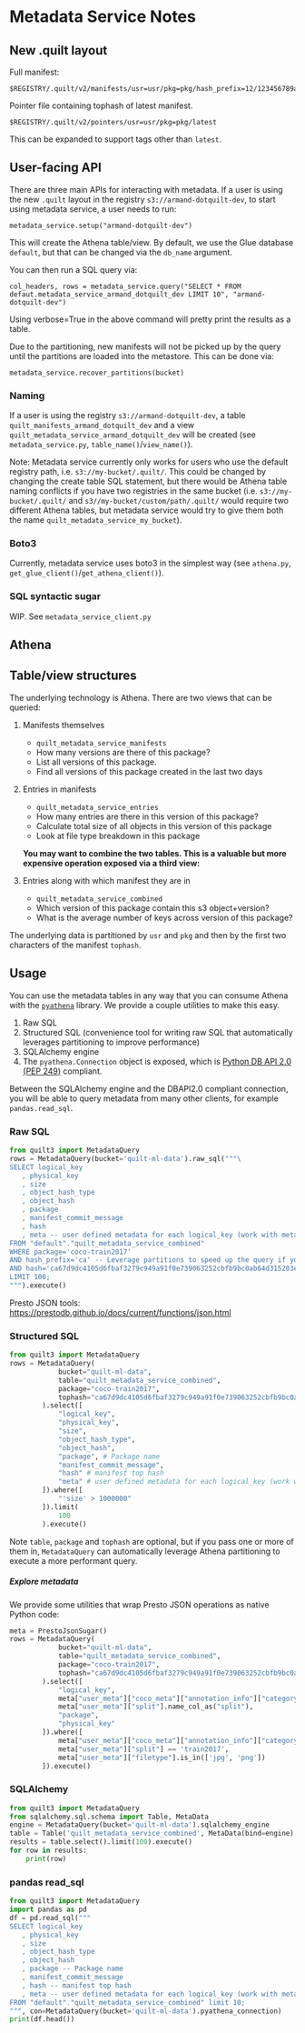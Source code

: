 # Metadata Service Notes

## New .quilt layout

Full manifest:
```
$REGISTRY/.quilt/v2/manifests/usr=usr/pkg=pkg/hash_prefix=12/123456789abcdef.jsonl
```

Pointer file containing tophash of latest manifest. 
```
$REGISTRY/.quilt/v2/pointers/usr=usr/pkg=pkg/latest
```

This can be expanded to support tags other than `latest`.

## User-facing API

There are three main APIs for interacting with metadata. If a user is using the new `.quilt` layout in the registry `s3://armand-dotquilt-dev`, to start using metadata service, a user needs to run:

```
metadata_service.setup("armand-dotquilt-dev")
```

This will create the Athena table/view. By default, we use the Glue database `default`, but that can be changed via the `db_name` argument.

You can then run a SQL query via:

```
col_headers, rows = metadata_service.query("SELECT * FROM defaut.metadata_service_armand_dotquilt_dev LIMIT 10", "armand-dotquilt-dev")
``` 

Using verbose=True in the above command will pretty print the results as a table.

Due to the partitioning, new manifests will not be picked up by the query until the partitions are loaded into the metastore. This can be done via:

```metadata_service.recover_partitions(bucket)```


### Naming
If a user is using the registry `s3://armand-dotquilt-dev`, a table `quilt_manifests_armand_dotquilt_dev` and a view `quilt_metadata_service_armand_dotquilt_dev` will be created (see `metadata_service.py`, `table_name()`/`view_name()`).

Note: Metadata service currently only works for users who use the default registry path, i.e. `s3://my-bucket/.quilt/`. This could be changed by changing the create table SQL statement, but there would be Athena table naming conflicts if you have two registries in the same bucket (i.e. `s3://my-bucket/.quilt/` and `s3//my-bucket/custom/path/.quilt/` would require two different Athena tables, but metadata service would try to give them both the name `quilt_metadata_service_my_bucket`).

### Boto3
Currently, metadata service uses boto3 in the simplest way (see `athena.py`, `get_glue_client()`/`get_athena_client()`). 

### SQL syntactic sugar

WIP. See `metadata_service_client.py`

## Athena
## Table/view structures

The underlying technology is Athena. There are two views that can be queried:

1. Manifests themselves
    - `quilt_metadata_service_manifests`
    - How many versions are there of this package?
    - List all versions of this package.
    - Find all versions of this package created in the last two days
2. Entries in manifests  
    - `quilt_metadata_service_entries`
    - How many entries are there in this version of this package?
    - Calculate total size of all objects in this version of this package
    - Look at file type breakdown in this package

   __You may want to combine the two tables. This is a valuable but more expensive operation exposed via a third view:__

3. Entries along with which manifest they are in
    - `quilt_metadata_service_combined`
    - Which version of this package contain this s3 object+version?
    - What is the average number of keys across version of this package?

The underlying data is partitioned by `usr` and `pkg` and then by the first two characters of the manifest `tophash`.

## Usage

You can use the metadata tables in any way that you can consume Athena with the [`pyathena`](https://github.com/laughingman7743/PyAthena) library. We provide a couple utilities to make this easy.

1. Raw SQL
2. Structured SQL (convenience tool for writing raw SQL that automatically leverages partitioning to improve performance)
3. SQLAlchemy engine
4. The `pyathena.Connection` object is exposed, which is [Python DB API 2.0 (PEP 249)](https://www.python.org/dev/peps/pep-0249) compliant.

Between the SQLAlchemy engine and the DBAPI2.0 compliant connection, you will be able to query metadata from many other clients, for example `pandas.read_sql`.

### Raw SQL

```python
from quilt3 import MetadataQuery
rows = MetadataQuery(bucket='quilt-ml-data').raw_sql("""\
SELECT logical_key
   , physical_key
   , size
   , object_hash_type
   , object_hash
   , package
   , manifest_commit_message
   , hash
   , meta -- user defined metadata for each logical_key (work with meta using Presto JSON tools)
FROM "default"."quilt_metadata_service_combined" 
WHERE package='coco-train2017'
AND hash_prefix='ca' -- Leverage partitions to speed up the query if you want to query a specific manifest hash
AND hash='ca67d9dc4105d6fbaf3279c949a91f0e739063252cbfb9bc0ab64d315203e3a3'
LIMIT 100;
""").execute()
```

Presto JSON tools: https://prestodb.github.io/docs/current/functions/json.html

### Structured SQL

```python
from quilt3 import MetadataQuery
rows = MetadataQuery(
            bucket="quilt-ml-data",
            table="quilt_metadata_service_combined",
            package="coco-train2017", 
            tophash="ca67d9dc4105d6fbaf3279c949a91f0e739063252cbfb9bc0ab64d315203e3a3"
        ).select([
            "logical_key",
            "physical_key",
            "size",
            "object_hash_type",
            "object_hash",
            "package", # Package name
            "manifest_commit_message", 
            "hash" # manifest top hash
            "meta" # user defined metadata for each logical_key (work with meta using Presto JSON tools)
        ]).where([
            "'size' > 1000000"
        ]).limit(
            100
        ).execute()
```
Note `table`, `package` and `tophash` are optional, but if you pass one or more of them in, `MetadataQuery` can automatically leverage Athena partitioning to execute a more performant query.

##### Explore metadata

We provide some utilities that wrap Presto JSON operations as native Python code:

```python
meta = PrestoJsonSugar()
rows = MetadataQuery(
            bucket="quilt-ml-data",
            table="quilt_metadata_service_combined",
            package="coco-train2017", 
            tophash="ca67d9dc4105d6fbaf3279c949a91f0e739063252cbfb9bc0ab64d315203e3a3"
        ).select([
            "logical_key",
            meta["user_meta"]["coco_meta"]["annotation_info"]["category.names"].name_col_as("objects_in_image"),
            meta["user_meta"]["split"].name_col_as("split"),
            "package",
            "physical_key"
        ]).where([
            meta["user_meta"]["coco_meta"]["annotation_info"]["category.names"].contains('car'),
            meta["user_meta"]["split"] == 'train2017',
            meta["user_meta"]["filetype"].is_in(['jpg', 'png'])
        ]).execute()
```




### SQLAlchemy


```python
from quilt3 import MetadataQuery
from sqlalchemy.sql.schema import Table, MetaData
engine = MetadataQuery(bucket='quilt-ml-data').sqlalchemy_engine
table = Table('quilt_metadata_service_combined', MetaData(bind=engine), autoload=True)
results = table.select().limit(100).execute()
for row in results:
    print(row)
```

### pandas read_sql

```python
from quilt3 import MetadataQuery
import pandas as pd
df = pd.read_sql("""
SELECT logical_key
   , physical_key
   , size
   , object_hash_type
   , object_hash
   , package -- Package name
   , manifest_commit_message
   , hash -- manifest top hash
   , meta -- user defined metadata for each logical_key (work with meta using Presto JSON tools)
FROM "default"."quilt_metadata_service_combined" limit 10;
""", con=MetadataQuery(bucket='quilt-ml-data').pyathena_connection)
print(df.head())
```